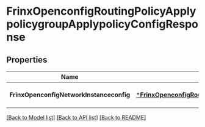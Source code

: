 # FrinxOpenconfigRoutingPolicyApplypolicygroupApplypolicyConfigResponse

## Properties
Name | Type | Description | Notes
------------ | ------------- | ------------- | -------------
**FrinxOpenconfigNetworkInstanceconfig** | [***FrinxOpenconfigRoutingPolicyApplypolicygroupApplypolicyConfig**](frinx.openconfig.routing.policy.applypolicygroup.applypolicy.Config.md) |  | [optional] [default to null]

[[Back to Model list]](../README.md#documentation-for-models) [[Back to API list]](../README.md#documentation-for-api-endpoints) [[Back to README]](../README.md)


